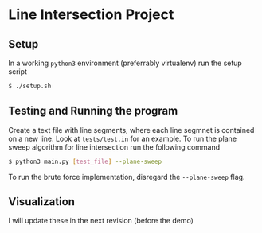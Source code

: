# Line Intersection Project
## Setup
In a working `python3` environment (preferrably virtualenv) run the setup script
```sh
$ ./setup.sh
```
## Testing and Running the program
Create a text file with line segments, where each line segmnet is contained on a new line.
Look at `tests/test.in` for an example.
To run the plane sweep algorithm for line intersection run the following command
```sh
$ python3 main.py [test_file] --plane-sweep
```
To run the brute force implementation, disregard the `--plane-sweep` flag.
## Visualization
I will update these in the next revision (before the demo)
